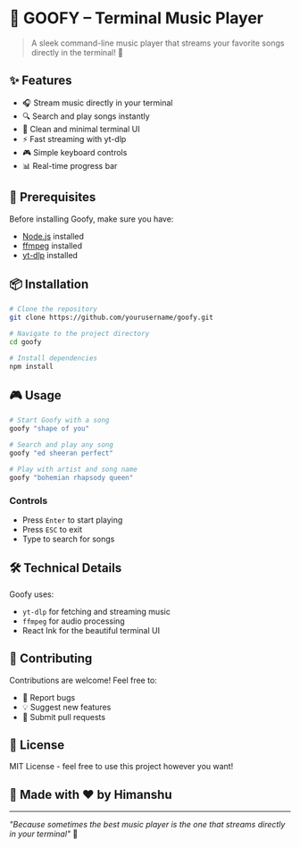 # 🎵 GOOFY – Terminal Music Player

> A sleek command-line music player that streams your favorite songs directly in the terminal! 🎸

## ✨ Features

- 🎧 Stream music directly in your terminal
- 🔍 Search and play songs instantly
- 🎨 Clean and minimal terminal UI
- ⚡️ Fast streaming with yt-dlp
- 🎮 Simple keyboard controls
- 📊 Real-time progress bar

## 🚀 Prerequisites

Before installing Goofy, make sure you have:
- [Node.js](https://nodejs.org/) installed
- [ffmpeg](https://ffmpeg.org/) installed
- [yt-dlp](https://github.com/yt-dlp/yt-dlp) installed

## 📦 Installation

```bash
# Clone the repository
git clone https://github.com/yourusername/goofy.git

# Navigate to the project directory
cd goofy

# Install dependencies
npm install
```

## 🎮 Usage

```bash
# Start Goofy with a song
goofy "shape of you"

# Search and play any song
goofy "ed sheeran perfect"

# Play with artist and song name
goofy "bohemian rhapsody queen"
```

### Controls
- Press `Enter` to start playing
- Press `ESC` to exit
- Type to search for songs

## 🛠️ Technical Details

Goofy uses:
- `yt-dlp` for fetching and streaming music
- `ffmpeg` for audio processing
- React Ink for the beautiful terminal UI

## 🤝 Contributing

Contributions are welcome! Feel free to:
- 🐛 Report bugs
- 💡 Suggest new features
- 🔧 Submit pull requests

## 📝 License

MIT License - feel free to use this project however you want!

## 🎵 Made with ❤️ by Himanshu

---

*"Because sometimes the best music player is the one that streams directly in your terminal"* 🎹